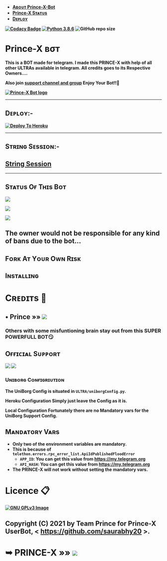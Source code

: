 
* <b><a href ="https://github.com/saurabhy20/Prince-X-Bot#%CF%85%E2%84%93%D1%82%D1%8F%CE%B1-%CF%87-%D0%B2%CF%83%D1%82">Aʙᴏᴜᴛ Prince-X-Bot </a>
* <b><a href="https://github.com/saurabhy20/Prince-X-Bot/blob/main/README.md#s%E1%B4%9B%E1%B4%80%E1%B4%9B%E1%B4%9Cs-o%D2%93-t%CA%9C%C9%AAs-b%E1%B4%8F%E1%B4%9B">Prince-X Sᴛᴀᴛᴜs <a/>
* <b><a href="https://github.com/saurabhy20/Prince-X-Bot#d%E1%B4%87%E1%B4%98%CA%9F%E1%B4%8F%CA%8F-">Dᴇᴘʟᴏʏ</a>

[![Codacy Badge](https://api.codacy.com/project/badge/Grade/f7c51539e67b483bb8d7749acca51d3a)](https://app.codacy.com/gh/legendx22/LEGEND-BOT?utm_source=github.com&utm_medium=referral&utm_content=legendx22/LEGEND-BOT&utm_campaign=Badge_Grade_Settings)
[![Python 3.8.6](https://img.shields.io/badge/Python-3.8.6%20or%20newer-blue.svg)](https://www.python.org/downloads/release/python-386/)
![GitHub repo size](https://img.shields.io/github/repo-size/saurabhy20/Prince-X-Bot)


# Prince-X вσт
This is a BOT made for telegram. I made this PRINCE-X with help of all other ULTRAs available in telegram. All credits goes to its Respective Owners....


Also join [support channel and group](https://github.com/saurabhy20/Prince-X-Bot#o%D2%93%D2%93%C9%AA%E1%B4%84%C9%AA%E1%B4%80%CA%9F-s%E1%B4%9C%E1%B4%98%E1%B4%98%E1%B4%8F%CA%80%E1%B4%9B) Enjoy Your Bot!!💝

[![Prince-X Bot logo ](https://te.legra.ph/file/ec4b862e0e3a2550bef28.jpg)](https://t.me/princehell_world)

-------------------------------------------------

## Dᴇᴘʟᴏʏ:-

[![Deploy To Heroku](https://www.herokucdn.com/deploy/button.svg)](https://dashboard.heroku.com/new?button-url=https%3A%2F%2Fgithub.com%2Fsaurabhy20%2FHEROKU&template=https%3A%2F%2Fgithub.com%2Fsaurabhy20%2FHEROKU)

------------------------------------------------

## Sᴛʀɪɴɢ Sᴇssɪᴏɴ:-

## [String Session](https://replit.com/@legendx22/ULTRA-X)

-------------------------------------------------

## Sᴛᴀᴛᴜs Oғ Tʜɪs Bᴏᴛ
<p align="left"><a href="https://github.com/saurabhy20/Prince-X-Bot/network/members"><img src="https://img.shields.io/github/forks/saurabhy20/Prince-X-Bot?label=Forks&logoColor=pink&style=social"></a><p align="left"><a href="https://github.com/saurabhy20/Prince-X-Bot/stargazers"><img src="https://img.shields.io/github/stars/saurabhy20/Prince-X-Bot?logoColor=red&style=social"></a><p align="left"><a href="https://github.com/saurabhy20/Prince-X-Bot"><img src="https://img.shields.io/github/last-commit/saurabhy20/Prince-X-Bot?style=plastic"></a>

## The owner would not be responsible for any kind of bans due to the bot...
## Fᴏʀᴋ Aᴛ Yᴏᴜʀ Oᴡɴ Rɪsᴋ
## Iɴsᴛᴀʟʟɪɴɢ

# Cʀᴇᴅɪᴛs 📍
## • Prince  »»  <a href="https://github.com/saurabhy20" alt="Prince"> <img src="https://img.shields.io/badge/PRINCE -E5E4E2?logo=github" /></a>
  
### Others with some misfuntioning brain stay out from this SUPER POWERFULL BOT😏

## Oғғɪᴄɪᴀʟ Sᴜᴘᴘᴏʀᴛ
<a href="https://telegram.me/princehell_world"><img src="https://img.shields.io/badge/Join-Support%20Group-red.svg?style=for-the-badge&logo=Telegram"></a>
<a href="https://telegram.me/PrinceX_Support"><img src="https://img.shields.io/badge/Join-Support%20Group-blue.svg?style=for-the-badge&logo=Telegram"></a>


### Uɴɪʙᴏʀɢ Cᴏɴғɪɢʀɪᴜᴛɪᴏɴ

The UniBorg Config is situated in `ULTRA/uniborgConfig.py`.

**Heroku Configuration**
Simply just leave the Config as it is.

**Local Configuration**
Fortunately there are no Mandatory vars for the UniBorg Support Config.

## Mᴀɴᴅᴀᴛᴏʀʏ Vᴀʀs

- Only two of the environment variables are mandatory.
- This is because of `telethon.errors.rpc_error_list.ApiIdPublishedFloodError`
    - `APP_ID`:   You can get this value from https://my.telegram.org 
    - `API_HASH`:   You can get this value from https://my.telegram.org
- The PRINCE-X will not work without setting the mandatory vars.


# Licence 📋
[![GNU GPLv3 Image](https://www.gnu.org/graphics/gplv3-127x51.png)](http://www.gnu.org/licenses/gpl-3.0.en.html)  

## Copyright (C) 2021 by Team Prince for Prince-X UserBot, < https://github.com/saurabhy20 >.


# ➥ PRINCE-X   »»  <a href="https://github.com/saurabhy20/Prince-X-Bot" alt="Prince-X"> <img src="https://img.shields.io/badge/PRINCE X-413839?logo=github" /></a>
